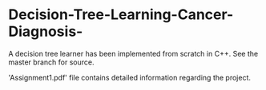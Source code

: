 # Decision-Tree-Learning-Cancer-Diagnosis-

A decision tree learner has been implemented from scratch in C++. See the master branch for source.

'Assignment1.pdf' file contains detailed information regarding the project.

